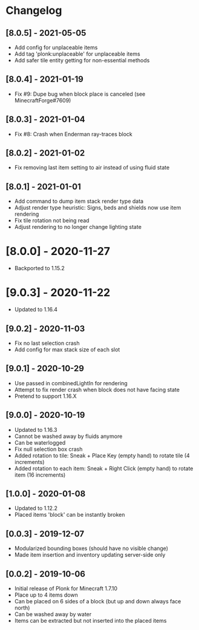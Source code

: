 # Changelog

## [8.0.5] - 2021-05-05

- Add config for unplaceable items
- Add tag 'plonk:unplaceable' for unplaceable items
- Add safer tile entity getting for non-essential methods

## [8.0.4] - 2021-01-19

- Fix #9: Dupe bug when block place is canceled (see MinecraftForge#7609)

## [8.0.3] - 2021-01-04

- Fix #8: Crash when Enderman ray-traces block

## [8.0.2] - 2021-01-02

- Fix removing last item setting to air instead of using fluid state

## [8.0.1] - 2021-01-01

- Add command to dump item stack render type data
- Adjust render type heuristic: Signs, beds and shields now use item rendering
- Fix tile rotation not being read
- Adjust rendering to no longer change lighting state

# [8.0.0] - 2020-11-27

- Backported to 1.15.2

# [9.0.3] - 2020-11-22

- Updated to 1.16.4

## [9.0.2] - 2020-11-03

- Fix no last selection crash
- Add config for max stack size of each slot

## [9.0.1] - 2020-10-29

- Use passed in combinedLightIn for rendering
- Attempt to fix render crash when block does not have facing state
- Pretend to support 1.16.X

## [9.0.0] - 2020-10-19

- Updated to 1.16.3
- Cannot be washed away by fluids anymore
- Can be waterlogged
- Fix null selection box crash
- Added rotation to tile: Sneak + Place Key (empty hand) to rotate tile (4 increments)
- Added rotation to each item: Sneak + Right Click (empty hand) to rotate item (16 increments)

## [1.0.0] - 2020-01-08

- Updated to 1.12.2
- Placed items 'block' can be instantly broken

## [0.0.3] - 2019-12-07

- Modularized bounding boxes (should have no visible change)
- Made item insertion and inventory updating server-side only

## [0.0.2] - 2019-10-06

- Initial release of Plonk for Minecraft 1.7.10
- Place up to 4 items down
- Can be placed on 6 sides of a block (but up and down always face north)
- Can be washed away by water
- Items can be extracted but not inserted into the placed items

